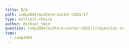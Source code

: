 ```yaml
---
title: N/A
path: comp2804/midterm-winter-2015/17
type: multiple-choice
author: Michiel Smid
question: comp2804/midterm-winter-2015/17/question.ts
tags:
  - comp2804
---
```

